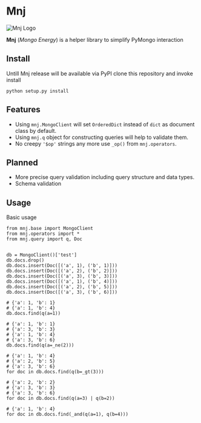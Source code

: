 # Mnj
![Mnj Logo](https://www.dropbox.com/s/492ke98ciajnd98/logo150.png?dl=1)

**Mnj** (_Mongo Energy_) is a helper library to simplify PyMongo interaction

## Install
Untill Mnj release will be available via PyPI clone this repository and invoke install

    python setup.py install

## Features
* Using `mnj.MongoClient` will set `OrderedDict` instead of `dict` as document class by default.
* Using `mnj.q` object for constructing queries will help to validate them.
* No creepy `'$op'` strings any more use `_op()` from `mnj.operators`.

## Planned
* More precise query validation including query structure and data types.
* Schema validation

## Usage
Basic usage

    from mnj.base import MongoClient
    from mnj.operators import *
    from mnj.query import q, Doc
    
    
    db = MongoClient()['test']
    db.docs.drop()
    db.docs.insert(Doc([('a', 1), ('b', 1)]))
    db.docs.insert(Doc([('a', 2), ('b', 2)]))
    db.docs.insert(Doc([('a', 3), ('b', 3)]))
    db.docs.insert(Doc([('a', 1), ('b', 4)]))
    db.docs.insert(Doc([('a', 2), ('b', 5)]))
    db.docs.insert(Doc([('a', 3), ('b', 6)]))
    
    # {'a': 1, 'b': 1}
    # {'a': 1, 'b': 4}
    db.docs.find(q(a=1))
    
    # {'a': 1, 'b': 1}
    # {'a': 3, 'b': 3}
    # {'a': 1, 'b': 4}
    # {'a': 3, 'b': 6}
    db.docs.find(q(a=_ne(2)))

    # {'a': 1, 'b': 4}
    # {'a': 2, 'b': 5}
    # {'a': 3, 'b': 6}
    for doc in db.docs.find(q(b=_gt(3)))

    # {'a': 2, 'b': 2}
    # {'a': 3, 'b': 3}
    # {'a': 3, 'b': 6}
    for doc in db.docs.find(q(a=3) | q(b=2))

    # {'a': 1, 'b': 4}
    for doc in db.docs.find(_and(q(a=1), q(b=4)))
